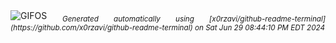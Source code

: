 <div align="justify">
<picture>
    <source media="(prefers-color-scheme: dark)" srcset="https://i.ibb.co/f8pYT9c/output-gif.gif">
    <source media="(prefers-color-scheme: light)" srcset="https://i.ibb.co/f8pYT9c/output-gif.gif">
    <img alt="GIFOS" src="https://i.ibb.co/f8pYT9c/output-gif.gif">
</picture>
<sub><i>Generated automatically using [x0rzavi/github-readme-terminal](https://github.com/x0rzavi/github-readme-terminal) on Sat Jun 29 08:44:10 PM EDT 2024</i></sub>
</div>

<!--  -->
